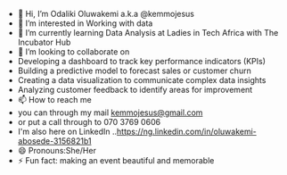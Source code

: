 - 👋 Hi, I’m Odaliki Oluwakemi a.k.a @kemmojesus
- 👀 I’m interested in Working with data
- 🌱 I’m currently learning Data Analysis at Ladies in Tech Africa with The Incubator Hub 
- 💞️ I’m looking to collaborate on 
- Developing a dashboard to track key performance indicators (KPIs)
- Building a predictive model to forecast sales or customer churn
- Creating a data visualization to communicate complex data insights
- Analyzing customer feedback to identify areas for improvement 
- 📫 How to reach me
- you can through my mail kemmojesus@gmail.com
- or put a call through to 070 3769 0606
- I'm also here on LinkedIn ..https://ng.linkedin.com/in/oluwakemi-abosede-3156821b1
- 😄 Pronouns:She/Her 
- ⚡ Fun fact: making an event beautiful and memorable

<!---
kemmojesus/kemmojesus is a ✨ special ✨ repository because its `README.md` (this file) appears on your GitHub profile.
You can click the Preview link to take a look at your changes.
--->
